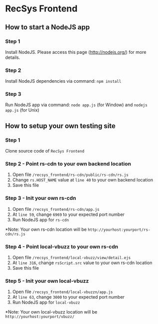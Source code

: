 # RecSys Frontend

## How to start a NodeJS app
### Step 1
Install NodeJS. Please access this page (http://nodejs.org/) for more details.

### Step 2
Install NodeJS dependencies via command: `npm install`

### Step 3
Run NodeJS app via command: `node app.js` (for Window) and `nodejs app.js` (for Unix)

## How to setup your own testing site
### Step 1
Clone source code of `RecSys Frontend`

### Step 2 - Point rs-cdn to your own backend location
1. Open file `/recsys_frontend/rs-cdn/public/rs-cdn/rs.js`
2. Change `rs.HOST_NAME` value at `line 40` to your own backend location
3. Save this file

### Step 3 - Init your own rs-cdn
1. Open file `/recsys_frontend/rs-cdn/app.js`
2. At `line 59`, change `6969` to your expected port number
3. Run NodeJS app for `rs-cdn`

*Note: Your own rs-cdn location will be `http://yourhost:yourport/rs-cdn/rs.js`

### Step 4 - Point local-vbuzz to your own rs-cdn
1. Open file `/recsys_frontend/local-vbuzz/view/detail.ejs`
2. At `line 316`, change `rsScript.src` value to your own rs-cdn location
3. Save this file

### Step 5 - Init your own local-vbuzz
1. Open file `/recsys_frontend/local-vbuzzn/app.js`
2. At `line 63`, change `3000` to your expected port number
3. Run NodeJS app for `local-vbuzz`

*Note: Your own local-vbuzz location will be `http://yourhost:yourport/vbuzz/`
